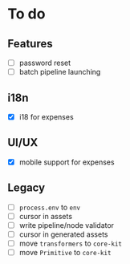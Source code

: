 # To do

## Features

- [ ] password reset
- [ ] batch pipeline launching

## i18n

- [x] i18 for expenses

## UI/UX

- [x] mobile support for expenses

## Legacy

- [ ] `process.env` to `env`
- [ ] cursor in assets
- [ ] write pipeline/node validator
- [ ] cursor in generated assets
- [ ] move `transformers` to `core-kit`
- [ ] move `Primitive` to `core-kit`
